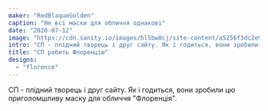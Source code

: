 ```yaml
---
maker: "RedBlaqueGolden"
caption: "Не всі маски для обличчя однакові"
date: "2020-07-12"
image: "https://cdn.sanity.io/images/hl5bw8cj/site-content/a5256f3dc2e94bbcaa08f48cb20a072f45d1c95e-1536x1153.jpg"
intro: "СП - плідний творець і друг сайту. Як і годиться, вони зробили цю приголомшливу маску для обличчя \"Флоренція\"."
title: "СП робить Флоренцію"
designs:
  - "florence"
---
```



СП - плідний творець і друг сайту. Як і годиться, вони зробили цю приголомшливу маску для обличчя "Флоренція".

